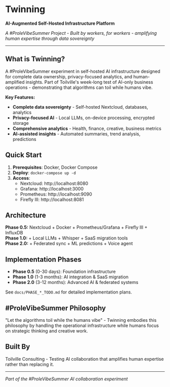 # Twinning

**AI-Augmented Self-Hosted Infrastructure Platform**

*A #ProleVibeSummer Project - Built by workers, for workers - amplifying human expertise through data sovereignty*

---

## What is Twinning?

A #ProleVibeSummer experiment in self-hosted AI infrastructure designed for complete data ownership, privacy-focused analytics, and human-amplified insights. Part of Toilville's week-long test of AI-only business operations - demonstrating that algorithms can toil while humans vibe.

**Key Features:**
- **Complete data sovereignty** - Self-hosted Nextcloud, databases, analytics
- **Privacy-focused AI** - Local LLMs, on-device processing, encrypted storage  
- **Comprehensive analytics** - Health, finance, creative, business metrics
- **AI-assisted insights** - Automated summaries, trend analysis, predictions

## Quick Start

1. **Prerequisites**: Docker, Docker Compose
2. **Deploy**: `docker-compose up -d`
3. **Access**:
   - Nextcloud: http://localhost:8080
   - Grafana: http://localhost:3000
   - Prometheus: http://localhost:9090
   - Firefly III: http://localhost:8081

## Architecture

**Phase 0.5:** Nextcloud + Docker + Prometheus/Grafana + Firefly III + InfluxDB  
**Phase 1.0:** + Local LLMs + Whisper + SaaS migration tools  
**Phase 2.0:** + Federated sync + ML predictions + Voice agent

## Implementation Phases

- **Phase 0.5** (0-30 days): Foundation infrastructure
- **Phase 1.0** (1-3 months): AI integration & SaaS migration  
- **Phase 2.0** (3-12 months): Advanced AI & federated systems

See `docs/PHASE_*_TODO.md` for detailed implementation plans.

## #ProleVibeSummer Philosophy

"Let the algorithms toil while the humans vibe" - Twinning embodies this philosophy by handling the operational infrastructure while humans focus on strategic thinking and creative work.

## Built By

Toilville Consulting - Testing AI collaboration that amplifies human expertise rather than replacing it.

---
*Part of the #ProleVibeSummer AI collaboration experiment*